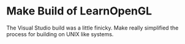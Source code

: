 # Make Build of LearnOpenGL

The Visual Studio build was a little finicky. Make really simplified the process for building on UNIX like systems.
